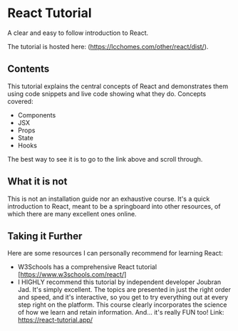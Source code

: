 # React Tutorial

A clear and easy to follow introduction to React.

The tutorial is hosted here: (https://lcchomes.com/other/react/dist/).

## Contents

This tutorial explains the central concepts of React and demonstrates them using code snippets and live code showing what they do. Concepts covered: 

* Components
* JSX
* Props
* State
* Hooks

The best way to see it is to go to the link above and scroll through.

## What it is not
 This is not an installation guide nor an exhaustive course. It's a quick introduction to React, meant to be a springboard into other resources, of which there are many excellent ones online. 

 ## Taking it Further

 Here are some resources I can personally recommend for learning React:
 * W3Schools has a comprehensive React tutorial [https://www.w3schools.com/react/]
 * I HIGHLY recommend this tutorial by independent developer Joubran Jad. It's simply excellent. The topics are presented in just the right order and speed, and it's interactive, so you get to try everything out at every step right on the platform. This course clearly incorporates the science of how we learn and retain information. And... it's really FUN too! Link: https://react-tutorial.app/
